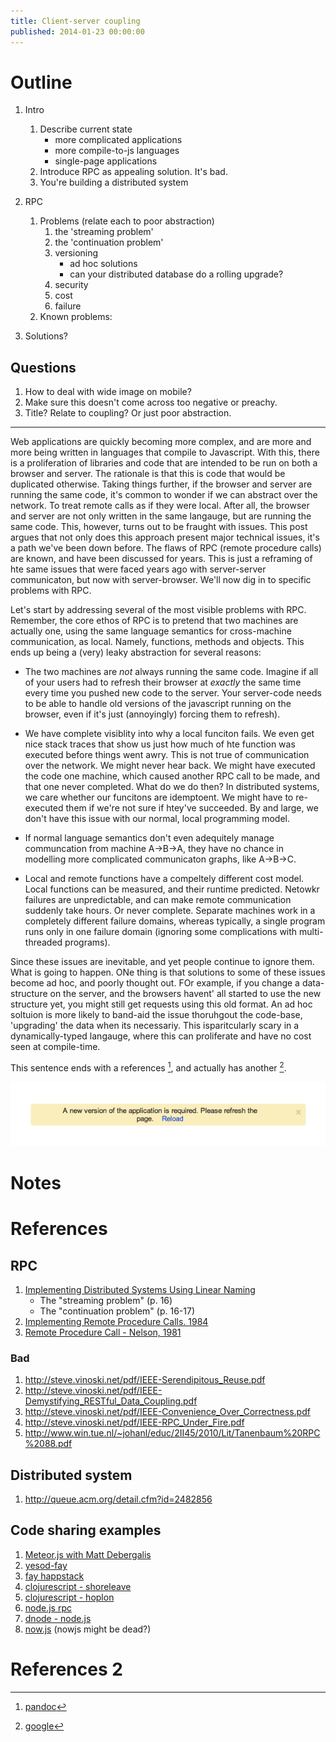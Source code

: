 ```yaml
---
title: Client-server coupling
published: 2014-01-23 00:00:00
---
```


# Outline

1. Intro
    1. Describe current state
        * more complicated applications
        * more compile-to-js languages
        * single-page applications
    1. Introduce RPC as appealing solution. It's bad.
    1. You're building a distributed system
1. RPC
    1. Problems (relate each to poor abstraction)
        1. the 'streaming problem'
        1. the 'continuation problem'
        1. versioning
            * ad hoc solutions
            * can your distributed database do a rolling upgrade?
        1. security
        1. cost
        1. failure
    1. Known problems:

1. Solutions?

## Questions

1. How to deal with wide image on mobile?
1. Make sure this doesn't come across too negative or preachy.
1. Title? Relate to coupling? Or just poor abstraction.

---

Web applications are quickly becoming more complex, and are more and more being
written in languages that compile to Javascript. With this, there is a
proliferation of libraries and code that are intended to be run on both a
browser and server. The rationale is that this is code that would be duplicated
otherwise. Taking things further, if the browser and server are running the
same code, it's common to wonder if we can abstract over the network. To treat
remote calls as if they were local. After all, the browser and server are
not only written in the same langauge, but are running the same code. This,
however, turns out to be fraught with issues. This post argues that not only
does this approach present major technical issues, it's a path we've been down
before. The flaws of RPC (remote procedure calls) are known, and have been
discussed for years. This is just a reframing of hte same issues that were
faced years ago with server-server communicaton, but now with server-browser.
We'll now dig in to specific problems with RPC.

Let's start by addressing several of the most visible problems with RPC.
Remember, the core ethos of RPC is to pretend that two machines are actually
one, using the same language semantics for cross-machine communication, as
local. Namely, functions, methods and objects. This ends up being a (very)
leaky abstraction for several reasons:

* The two machines are _not_ always running the same code. Imagine if all of
  your users had to refresh their browser at _exactly_ the same time every time
  you pushed new code to the server. Your server-code needs to be able to
  handle old versions of the javascript running on the browser, even if it's
  just (annoyingly) forcing them to refresh).

* We have complete visiblity into why a local funciton fails. We even get nice
  stack traces that show us just how much of hte function was executed before
  things went awry. This is not true of communication over the network. We
  might never hear back. We might have executed the code one machine, which
  caused another RPC call to be made, and that one never completed. What do we
  do then? In distributed systems, we care whether our funcitons are
  idemptoent. We might have to re-executed them if we're not sure if htey've
  succeeded. By and large, we don't have this issue with our normal, local
  programming model.

* If normal language semantics don't even adequitely manage communcation from
  machine A->B->A, they have no chance in modelling more complicated
  communicaton graphs, like A->B->C.

* Local and remote functions have a compeltely different cost model. Local
  functions can be measured, and their runtime predicted. Netowkr failures are
  unpredictable, and can make remote communication suddenly take hours. Or
  never complete. Separate machines work in a completely different failure
  domains, whereas typically, a single program runs only in one failure domain
  (ignoring some complications with multi-threaded programs).

Since these issues are inevitable, and yet people continue to ignore them. What
is going to happen. ONe thing is that solutions to some of these issues become
ad hoc, and poorly thought out. FOr example, if you change a data-structure on
the server, and the browsers havent' all started to use the new structure yet,
you might still get requests using this old format. An ad hoc soltuion is more
likely to band-aid the issue thoruhgout the code-base, 'upgrading' the data
when its necessariy. This isparitcularly scary in a dynamically-typed langauge,
where this can proliferate and have no cost seen at compile-time.

This sentence ends with a references [^1], and actually has another [^2].

![sync](/images/coupling.png)

# Notes

# References

## RPC

1. [Implementing Distributed Systems Using Linear Naming](http://dspace.mit.edu/handle/1721.1/7085)
    * The "streaming problem" (p. 16)
    * The "continuation problem" (p. 16-17)
1. [Implementing Remote Procedure Calls. 1984](http://www.cs.princeton.edu/courses/archive/fall03/cs518/papers/rpc.pdf)
1. [Remote Procedure Call - Nelson, 1981](http://bitsavers.trailing-edge.com/pdf/xerox/parc/techReports/CSL-81-9_Remote_Procedure_Call.pdf)

### Bad
1. http://steve.vinoski.net/pdf/IEEE-Serendipitous_Reuse.pdf
1. http://steve.vinoski.net/pdf/IEEE-Demystifying_RESTful_Data_Coupling.pdf
1. http://steve.vinoski.net/pdf/IEEE-Convenience_Over_Correctness.pdf
1. http://steve.vinoski.net/pdf/IEEE-RPC_Under_Fire.pdf
1. http://www.win.tue.nl/~johanl/educ/2II45/2010/Lit/Tanenbaum%20RPC%2088.pdf

## Distributed system
1. http://queue.acm.org/detail.cfm?id=2482856

## Code sharing examples

1. [Meteor.js with Matt Debergalis](https://www.youtube.com/watch?v=vpp-8gkPWVE)
1. [yesod-fay](https://hackage.haskell.org/package/yesod-fay)
1. [fay happstack](http://happstack.com/page/view-page-slug/15/happstack-fay-acid-state-shared-datatypes-are-awesome)
1. [clojurescript - shoreleave](https://github.com/ohpauleez/shoreleave)
1. [clojurescript - hoplon](http://hoplon.io/#/home/)
1. [node.js rpc](https://nodejsmodules.org/tags/rpc)
1. [dnode - node.js](https://github.com/substack/dnode)
1. [now.js](https://github.com/Flotype/now) (nowjs might be dead?)

# References 2

[^1]: [pandoc](http://johnmacfarlane.net/pandoc/README.html#pandocs-markdown)
[^2]: [google](https://google.com)
